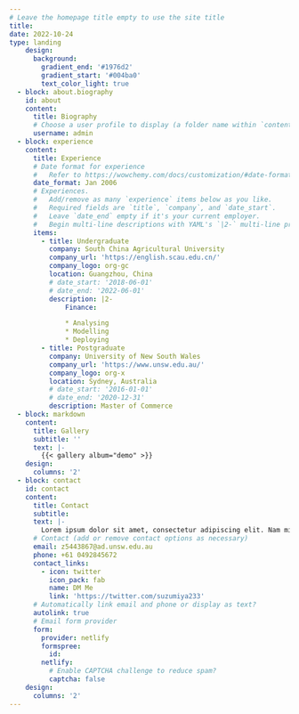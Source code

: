 ```yaml
---
# Leave the homepage title empty to use the site title
title:
date: 2022-10-24
type: landing
    design:
      background:
        gradient_end: '#1976d2'
        gradient_start: '#004ba0'
        text_color_light: true
  - block: about.biography
    id: about
    content:
      title: Biography
      # Choose a user profile to display (a folder name within `content/authors/`)
      username: admin
  - block: experience
    content:
      title: Experience
      # Date format for experience
      #   Refer to https://wowchemy.com/docs/customization/#date-format
      date_format: Jan 2006
      # Experiences.
      #   Add/remove as many `experience` items below as you like.
      #   Required fields are `title`, `company`, and `date_start`.
      #   Leave `date_end` empty if it's your current employer.
      #   Begin multi-line descriptions with YAML's `|2-` multi-line prefix.
      items:
        - title: Undergraduate
          company: South China Agricultural University
          company_url: 'https://english.scau.edu.cn/'
          company_logo: org-gc
          location: Guangzhou, China
          # date_start: '2018-06-01'
          # date_end: '2022-06-01'
          description: |2-
              Finance:

              * Analysing
              * Modelling
              * Deploying
        - title: Postgraduate
          company: University of New South Wales
          company_url: 'https://www.unsw.edu.au/'
          company_logo: org-x
          location: Sydney, Australia
          # date_start: '2016-01-01'
          # date_end: '2020-12-31'
          description: Master of Commerce
  - block: markdown
    content:
      title: Gallery
      subtitle: ''
      text: |-
        {{< gallery album="demo" >}}
    design:
      columns: '2'
  - block: contact
    id: contact
    content:
      title: Contact
      subtitle:
      text: |-
        Lorem ipsum dolor sit amet, consectetur adipiscing elit. Nam mi diam, venenatis ut magna et, vehicula efficitur enim.
      # Contact (add or remove contact options as necessary)
      email: z5443867@ad.unsw.edu.au
      phone: +61 0492845672
      contact_links:
        - icon: twitter
          icon_pack: fab
          name: DM Me
          link: 'https://twitter.com/suzumiya233'
      # Automatically link email and phone or display as text?
      autolink: true
      # Email form provider
      form:
        provider: netlify
        formspree:
          id:
        netlify:
          # Enable CAPTCHA challenge to reduce spam?
          captcha: false
    design:
      columns: '2'
---
```

